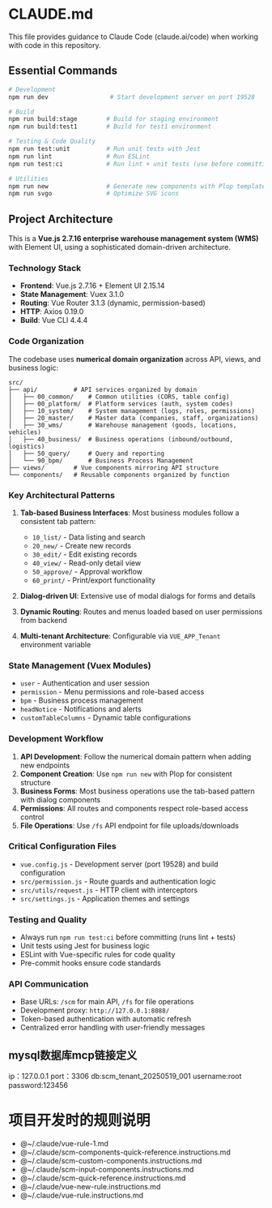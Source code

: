 # CLAUDE.md

This file provides guidance to Claude Code (claude.ai/code) when working with code in this repository.

## Essential Commands

```bash
# Development
npm run dev                 # Start development server on port 19528

# Build
npm run build:stage        # Build for staging environment
npm run build:test1        # Build for test1 environment

# Testing & Code Quality
npm run test:unit          # Run unit tests with Jest
npm run lint               # Run ESLint
npm run test:ci            # Run lint + unit tests (use before committing)

# Utilities
npm run new                # Generate new components with Plop templates
npm run svgo               # Optimize SVG icons
```

## Project Architecture

This is a **Vue.js 2.7.16 enterprise warehouse management system (WMS)** with Element UI, using a sophisticated domain-driven architecture.

### Technology Stack
- **Frontend**: Vue.js 2.7.16 + Element UI 2.15.14
- **State Management**: Vuex 3.1.0
- **Routing**: Vue Router 3.1.3 (dynamic, permission-based)
- **HTTP**: Axios 0.19.0
- **Build**: Vue CLI 4.4.4

### Code Organization

The codebase uses **numerical domain organization** across API, views, and business logic:

```
src/
├── api/          # API services organized by domain
│   ├── 00_common/    # Common utilities (CORS, table config)
│   ├── 00_platform/  # Platform services (auth, system codes)
│   ├── 10_system/    # System management (logs, roles, permissions)
│   ├── 20_master/    # Master data (companies, staff, organizations)
│   ├── 30_wms/       # Warehouse management (goods, locations, vehicles)
│   ├── 40_business/  # Business operations (inbound/outbound, logistics)
│   ├── 50_query/     # Query and reporting
│   └── 90_bpm/       # Business Process Management
├── views/        # Vue components mirroring API structure
└── components/   # Reusable components organized by function
```

### Key Architectural Patterns

1. **Tab-based Business Interfaces**: Most business modules follow a consistent tab pattern:
   - `10_list/` - Data listing and search
   - `20_new/` - Create new records
   - `30_edit/` - Edit existing records
   - `40_view/` - Read-only detail view
   - `50_approve/` - Approval workflow
   - `60_print/` - Print/export functionality

2. **Dialog-driven UI**: Extensive use of modal dialogs for forms and details

3. **Dynamic Routing**: Routes and menus loaded based on user permissions from backend

4. **Multi-tenant Architecture**: Configurable via `VUE_APP_Tenant` environment variable

### State Management (Vuex Modules)
- `user` - Authentication and user session
- `permission` - Menu permissions and role-based access
- `bpm` - Business process management
- `headNotice` - Notifications and alerts
- `customTableColumns` - Dynamic table configurations

### Development Workflow

1. **API Development**: Follow the numerical domain pattern when adding new endpoints
2. **Component Creation**: Use `npm run new` with Plop for consistent structure
3. **Business Forms**: Most business operations use the tab-based pattern with dialog components
4. **Permissions**: All routes and components respect role-based access control
5. **File Operations**: Use `/fs` API endpoint for file uploads/downloads

### Critical Configuration Files
- `vue.config.js` - Development server (port 19528) and build configuration
- `src/permission.js` - Route guards and authentication logic
- `src/utils/request.js` - HTTP client with interceptors
- `src/settings.js` - Application themes and settings

### Testing and Quality
- Always run `npm run test:ci` before committing (runs lint + tests)
- Unit tests using Jest for business logic
- ESLint with Vue-specific rules for code quality
- Pre-commit hooks ensure code standards

### API Communication
- Base URLs: `/scm` for main API, `/fs` for file operations
- Development proxy: `http://127.0.0.1:8088/`
- Token-based authentication with automatic refresh
- Centralized error handling with user-friendly messages

## mysql数据库mcp链接定义
ip：127.0.0.1
port：3306
db:scm_tenant_20250519_001
username:root
password:123456

# 项目开发时的规则说明
- @~/.claude/vue-rule-1.md
- @~/.claude/scm-components-quick-reference.instructions.md
- @~/.claude/scm-custom-components.instructions.md
- @~/.claude/scm-input-components.instructions.md
- @~/.claude/scm-quick-reference.instructions.md
- @~/.claude/vue-new-rule.instructions.md
- @~/.claude/vue-rule.instructions.md
